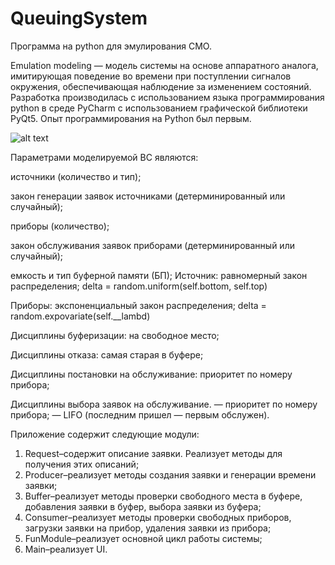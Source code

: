 # QueuingSystem
Программа на python для эмулирования СМО.

Emulation modeling — модель системы на основе аппаратного аналога, имитирующая поведение во времени при поступлении сигналов окружения, обеспечивающая наблюдение за изменением состояний. Разработка производилась с использованием языка программирования python в среде PyCharm с использованием графической библиотеки PyQt5. Опыт программирования на Python был первым.

![alt text](screenshots/filename.png "")

Параметрами моделируемой ВС являются:

источники (количество и тип);

закон генерации заявок источниками (детерминированный или случайный);

приборы (количество);

закон обслуживания заявок приборами (детерминированный или случайный);

емкость и тип буферной памяти (БП);
Источник: равномерный закон распределения; delta = random.uniform(self.bottom, self.top)

Приборы: экспоненциальный закон распределения; delta = random.expovariate(self.__lambd)

Дисциплины буферизации: на свободное место;

Дисциплины отказа: самая старая в буфере;

Дисциплины постановки на обслуживание: приоритет по номеру прибора;

Дисциплины выбора заявок на обслуживание. — приоритет по номеру прибора; — LIFO (последним пришел — первым обслужен).

Приложение содержит следующие модули: 
1. Request–содержит описание заявки. Реализует методы для получения этих описаний; 
2. Producer–реализует методы создания заявки и генерации времени заявки; 
3. Buffer–реализует методы проверки свободного места в буфере, добавления заявки в буфер, выбора заявки из буфера; 
4. Consumer–реализует методы проверки свободных приборов, загрузки заявки на прибор, удаления заявки из прибора; 
5. FunModule–реализует основной цикл работы системы; 
6. Main–реализует UI.
